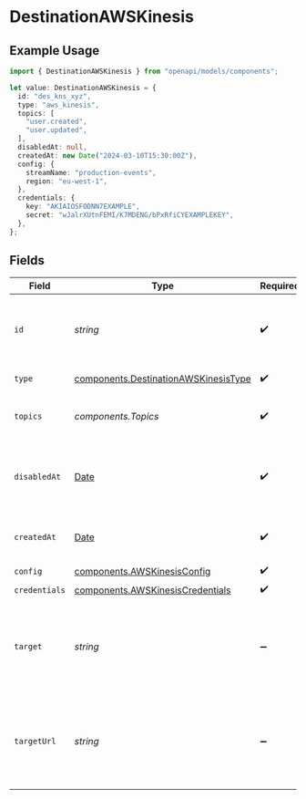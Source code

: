 # DestinationAWSKinesis

## Example Usage

```typescript
import { DestinationAWSKinesis } from "openapi/models/components";

let value: DestinationAWSKinesis = {
  id: "des_kns_xyz",
  type: "aws_kinesis",
  topics: [
    "user.created",
    "user.updated",
  ],
  disabledAt: null,
  createdAt: new Date("2024-03-10T15:30:00Z"),
  config: {
    streamName: "production-events",
    region: "eu-west-1",
  },
  credentials: {
    key: "AKIAIOSFODNN7EXAMPLE",
    secret: "wJalrXUtnFEMI/K7MDENG/bPxRfiCYEXAMPLEKEY",
  },
};
```

## Fields

| Field                                                                                                             | Type                                                                                                              | Required                                                                                                          | Description                                                                                                       | Example                                                                                                           |
| ----------------------------------------------------------------------------------------------------------------- | ----------------------------------------------------------------------------------------------------------------- | ----------------------------------------------------------------------------------------------------------------- | ----------------------------------------------------------------------------------------------------------------- | ----------------------------------------------------------------------------------------------------------------- |
| `id`                                                                                                              | *string*                                                                                                          | :heavy_check_mark:                                                                                                | Control plane generated ID or user provided ID for the destination.                                               | des_12345                                                                                                         |
| `type`                                                                                                            | [components.DestinationAWSKinesisType](../../models/components/destinationawskinesistype.md)                      | :heavy_check_mark:                                                                                                | Type of the destination.                                                                                          | aws_kinesis                                                                                                       |
| `topics`                                                                                                          | *components.Topics*                                                                                               | :heavy_check_mark:                                                                                                | "*" or an array of enabled topics.                                                                                | *                                                                                                                 |
| `disabledAt`                                                                                                      | [Date](https://developer.mozilla.org/en-US/docs/Web/JavaScript/Reference/Global_Objects/Date)                     | :heavy_check_mark:                                                                                                | ISO Date when the destination was disabled, or null if enabled.                                                   | <nil>                                                                                                             |
| `createdAt`                                                                                                       | [Date](https://developer.mozilla.org/en-US/docs/Web/JavaScript/Reference/Global_Objects/Date)                     | :heavy_check_mark:                                                                                                | ISO Date when the destination was created.                                                                        | 2024-01-01T00:00:00Z                                                                                              |
| `config`                                                                                                          | [components.AWSKinesisConfig](../../models/components/awskinesisconfig.md)                                        | :heavy_check_mark:                                                                                                | N/A                                                                                                               |                                                                                                                   |
| `credentials`                                                                                                     | [components.AWSKinesisCredentials](../../models/components/awskinesiscredentials.md)                              | :heavy_check_mark:                                                                                                | N/A                                                                                                               |                                                                                                                   |
| `target`                                                                                                          | *string*                                                                                                          | :heavy_minus_sign:                                                                                                | A human-readable representation of the destination target (Kinesis stream name). Read-only.                       | production-events                                                                                                 |
| `targetUrl`                                                                                                       | *string*                                                                                                          | :heavy_minus_sign:                                                                                                | A URL link to the destination target (AWS Console link to the stream). Read-only.                                 | https://eu-west-1.console.aws.amazon.com/kinesis/home?region=eu-west-1#/streams/details/production-events/details |